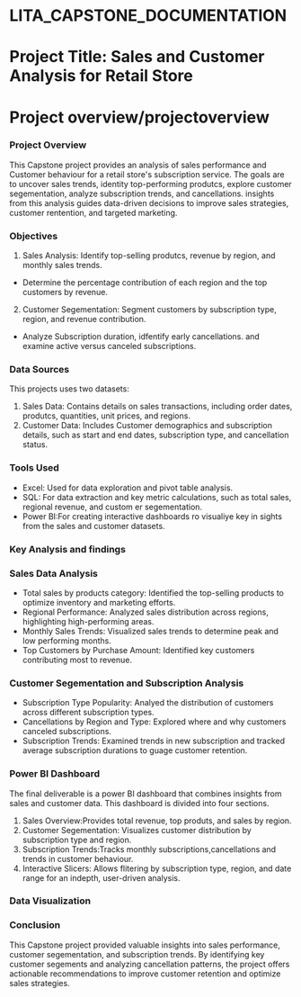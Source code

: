 # LITA_CAPSTONE_DOCUMENTATION

# Project Title: Sales and Customer Analysis for Retail Store

# Project overview/projectoverview





### Project Overview

This Capstone project provides an analysis of sales performance and Customer behaviour for a retail store's subscription service. The goals are to uncover sales trends, identity top-performing produtcs, explore customer segementation, analyze subscription trends, and cancellations. insights from this analysis guides data-driven decisions to improve sales strategies, customer rentention, and targeted marketing.

### Objectives

1. Sales Analysis: Identify top-selling produtcs, revenue by region, and monthly sales trends.
- Determine the percentage contribution of each region and the top customers by revenue.

2. Customer Segementation: Segment customers by subscription type, region, and revenue contribution.
-  Analyze Subscription duration, idfentify early cancellations. and examine active versus canceled subscriptions.

  ### Data Sources

  This projects uses two datasets:

  1. Sales Data: Contains details on sales transactions, including order dates, produtcs, quantities, unit prices, and regions.
  2. Customer Data: Includes Customer demographics and subscription details, such as start and end dates, subscription type, and cancellation status.

  ### Tools Used

  - Excel: Used for data exploration and pivot table analysis.
  - SQL: For data extraction and key metric calculations, such as total sales, regional revenue, and custom er segementation.
  - Power BI:For creating interactive dashboards ro visualiye key in sights from the sales and customer datasets.

  ### Key Analysis and findings

  ### Sales Data Analysis

  - Total sales by products category: Identified the top-selling products to optimize inventory and marketing efforts.
  - Regional Performance: Analyzed sales distribution across regions, highlighting high-performing areas.
  - Monthly Sales Trends: Visualized sales trends to determine peak and low performing months.
  - Top Customers by Purchase Amount: Identified key customers contributing most to revenue.

  ### Customer Segementation and Subscription Analysis

  - Subscription Type Popularity: Analyed the distribution of customers across different subscription types.
  - Cancellations by Region and Type: Explored where and why customers canceled subscriptions.
  - Subscription Trends: Examined trends in new subscription and tracked average subscription durations to guage customer retention.

  ### Power BI Dashboard

  The final deliverable is a power BI dashboard that combines insights from sales and customer data. This dashboard is divided into four sections.

   1. Sales Overview:Provides total revenue, top produts, and sales by region.
   2. Customer Segementation: Visualizes customer distribution by subscription type and region.
   3. Subscription Trends:Tracks monthly subscriptions,cancellations and trends in customer behaviour.
   4. Interactive Slicers: Allows flitering by subscription type, region, and date range for an indepth, user-driven analysis.


   ### Data Visualization

   

   ### Conclusion

  This Capstone project provided valuable insights into sales performance, customer segementation, and subscription trends. By identifying key customer segements  and analyzing cancellation patterns, the project offers actionable recommendations to improve customer retention and optimize sales strategies.
